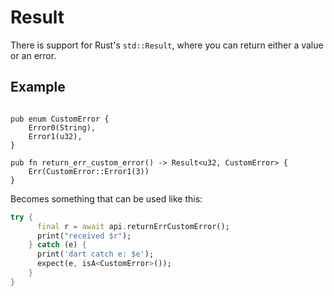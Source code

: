 # Result

There is support for Rust's `std::Result`, where you can return either a value or an error.

## Example

```rust,noplayground

pub enum CustomError {
    Error0(String),
    Error1(u32),
}

pub fn return_err_custom_error() -> Result<u32, CustomError> {
    Err(CustomError::Error1(3))
}
```

Becomes something that can be used like this:

```Dart
try {
      final r = await api.returnErrCustomError();
      print("received $r");
    } catch (e) {
      print('dart catch e: $e');
      expect(e, isA<CustomError>());
    }
}
```
